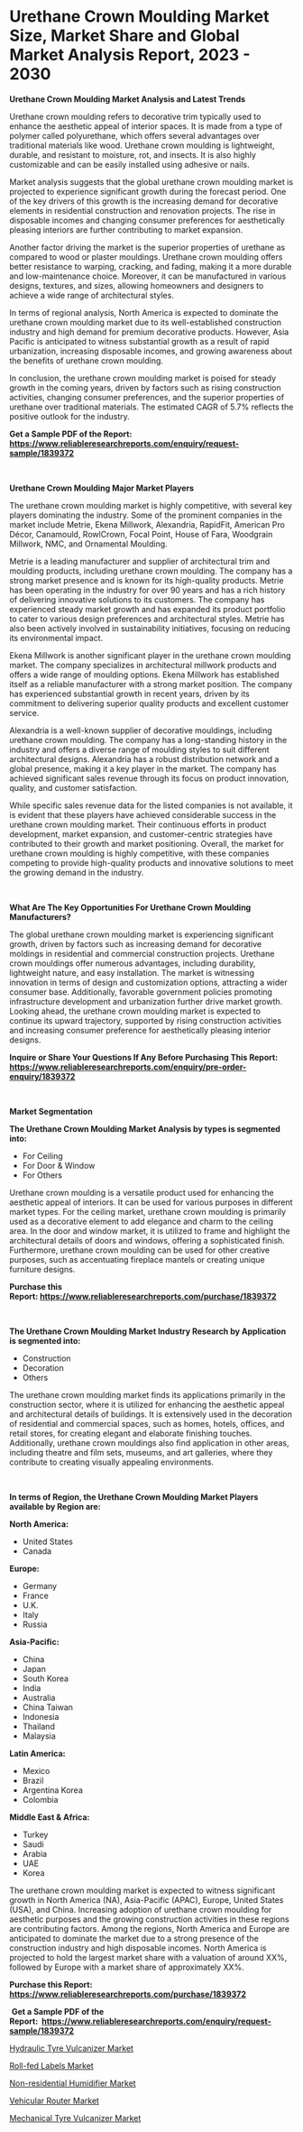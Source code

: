 <p><h1>Urethane Crown Moulding Market Size, Market Share and Global Market Analysis Report, 2023 - 2030</h1></p><p><strong>Urethane Crown Moulding Market Analysis and Latest Trends</strong></p>
<p><p>Urethane crown moulding refers to decorative trim typically used to enhance the aesthetic appeal of interior spaces. It is made from a type of polymer called polyurethane, which offers several advantages over traditional materials like wood. Urethane crown moulding is lightweight, durable, and resistant to moisture, rot, and insects. It is also highly customizable and can be easily installed using adhesive or nails.</p><p>Market analysis suggests that the global urethane crown moulding market is projected to experience significant growth during the forecast period. One of the key drivers of this growth is the increasing demand for decorative elements in residential construction and renovation projects. The rise in disposable incomes and changing consumer preferences for aesthetically pleasing interiors are further contributing to market expansion.</p><p>Another factor driving the market is the superior properties of urethane as compared to wood or plaster mouldings. Urethane crown moulding offers better resistance to warping, cracking, and fading, making it a more durable and low-maintenance choice. Moreover, it can be manufactured in various designs, textures, and sizes, allowing homeowners and designers to achieve a wide range of architectural styles.</p><p>In terms of regional analysis, North America is expected to dominate the urethane crown moulding market due to its well-established construction industry and high demand for premium decorative products. However, Asia Pacific is anticipated to witness substantial growth as a result of rapid urbanization, increasing disposable incomes, and growing awareness about the benefits of urethane crown moulding.</p><p>In conclusion, the urethane crown moulding market is poised for steady growth in the coming years, driven by factors such as rising construction activities, changing consumer preferences, and the superior properties of urethane over traditional materials. The estimated CAGR of 5.7% reflects the positive outlook for the industry.</p></p>
<p><strong>Get a Sample PDF of the Report:&nbsp; <a href="https://www.reliableresearchreports.com/enquiry/request-sample/1839372">https://www.reliableresearchreports.com/enquiry/request-sample/1839372</a></strong></p>
<p>&nbsp;</p>
<p><strong>Urethane Crown Moulding Major Market Players</strong></p>
<p><p>The urethane crown moulding market is highly competitive, with several key players dominating the industry. Some of the prominent companies in the market include Metrie, Ekena Millwork, Alexandria, RapidFit, American Pro Décor, Canamould, RowlCrown, Focal Point, House of Fara, Woodgrain Millwork, NMC, and Ornamental Moulding.</p><p>Metrie is a leading manufacturer and supplier of architectural trim and moulding products, including urethane crown moulding. The company has a strong market presence and is known for its high-quality products. Metrie has been operating in the industry for over 90 years and has a rich history of delivering innovative solutions to its customers. The company has experienced steady market growth and has expanded its product portfolio to cater to various design preferences and architectural styles. Metrie has also been actively involved in sustainability initiatives, focusing on reducing its environmental impact.</p><p>Ekena Millwork is another significant player in the urethane crown moulding market. The company specializes in architectural millwork products and offers a wide range of moulding options. Ekena Millwork has established itself as a reliable manufacturer with a strong market position. The company has experienced substantial growth in recent years, driven by its commitment to delivering superior quality products and excellent customer service.</p><p>Alexandria is a well-known supplier of decorative mouldings, including urethane crown moulding. The company has a long-standing history in the industry and offers a diverse range of moulding styles to suit different architectural designs. Alexandria has a robust distribution network and a global presence, making it a key player in the market. The company has achieved significant sales revenue through its focus on product innovation, quality, and customer satisfaction.</p><p>While specific sales revenue data for the listed companies is not available, it is evident that these players have achieved considerable success in the urethane crown moulding market. Their continuous efforts in product development, market expansion, and customer-centric strategies have contributed to their growth and market positioning. Overall, the market for urethane crown moulding is highly competitive, with these companies competing to provide high-quality products and innovative solutions to meet the growing demand in the industry.</p></p>
<p>&nbsp;</p>
<p><strong>What Are The Key Opportunities For Urethane Crown Moulding Manufacturers?</strong></p>
<p><p>The global urethane crown moulding market is experiencing significant growth, driven by factors such as increasing demand for decorative moldings in residential and commercial construction projects. Urethane crown mouldings offer numerous advantages, including durability, lightweight nature, and easy installation. The market is witnessing innovation in terms of design and customization options, attracting a wider consumer base. Additionally, favorable government policies promoting infrastructure development and urbanization further drive market growth. Looking ahead, the urethane crown moulding market is expected to continue its upward trajectory, supported by rising construction activities and increasing consumer preference for aesthetically pleasing interior designs.</p></p>
<p><strong>Inquire or Share Your Questions If Any Before Purchasing This Report: <a href="https://www.reliableresearchreports.com/enquiry/pre-order-enquiry/1839372">https://www.reliableresearchreports.com/enquiry/pre-order-enquiry/1839372</a></strong></p>
<p>&nbsp;</p>
<p><strong>Market Segmentation</strong></p>
<p><strong>The Urethane Crown Moulding Market Analysis by types is segmented into:</strong></p>
<p><ul><li>For Ceiling</li><li>For Door & Window</li><li>For Others</li></ul></p>
<p><p>Urethane crown moulding is a versatile product used for enhancing the aesthetic appeal of interiors. It can be used for various purposes in different market types. For the ceiling market, urethane crown moulding is primarily used as a decorative element to add elegance and charm to the ceiling area. In the door and window market, it is utilized to frame and highlight the architectural details of doors and windows, offering a sophisticated finish. Furthermore, urethane crown moulding can be used for other creative purposes, such as accentuating fireplace mantels or creating unique furniture designs.</p></p>
<p><strong>Purchase this Report:&nbsp;<a href="https://www.reliableresearchreports.com/purchase/1839372">https://www.reliableresearchreports.com/purchase/1839372</a></strong></p>
<p>&nbsp;</p>
<p><strong>The Urethane Crown Moulding Market Industry Research by Application is segmented into:</strong></p>
<p><ul><li>Construction</li><li>Decoration</li><li>Others</li></ul></p>
<p><p>The urethane crown moulding market finds its applications primarily in the construction sector, where it is utilized for enhancing the aesthetic appeal and architectural details of buildings. It is extensively used in the decoration of residential and commercial spaces, such as homes, hotels, offices, and retail stores, for creating elegant and elaborate finishing touches. Additionally, urethane crown mouldings also find application in other areas, including theatre and film sets, museums, and art galleries, where they contribute to creating visually appealing environments.</p></p>
<p>&nbsp;</p>
<p><strong>In terms of Region, the Urethane Crown Moulding Market Players available by Region are:</strong></p>
<p>
    <p> <strong> North America: </strong>
        <ul>
            <li>United States</li>
            <li>Canada</li>
        </ul>
        </p> 
    <p> <strong> Europe: </strong>
        <ul>
            <li>Germany</li>
            <li>France</li>
            <li>U.K.</li>
            <li>Italy</li>
            <li>Russia</li>
        </ul>
        </p> 
    <p> <strong> Asia-Pacific: </strong>
        <ul>
            <li>China</li>
            <li>Japan</li>
            <li>South Korea</li>
            <li>India</li>
            <li>Australia</li>
            <li>China Taiwan</li>
            <li>Indonesia</li>
            <li>Thailand</li>
            <li>Malaysia</li>
        </ul>
        </p> 
    <p> <strong> Latin America: </strong>
        <ul>
            <li>Mexico</li>
            <li>Brazil</li>
            <li>Argentina Korea</li>
            <li>Colombia</li>
        </ul>
        </p> 
    <p> <strong> Middle East & Africa: </strong>
        <ul>
            <li>Turkey</li>
            <li>Saudi</li>
            <li>Arabia</li>
            <li>UAE</li>
            <li>Korea</li>
        </ul>
    </p>
    </p>
<p><p>The urethane crown moulding market is expected to witness significant growth in North America (NA), Asia-Pacific (APAC), Europe, United States (USA), and China. Increasing adoption of urethane crown moulding for aesthetic purposes and the growing construction activities in these regions are contributing factors. Among the regions, North America and Europe are anticipated to dominate the market due to a strong presence of the construction industry and high disposable incomes. North America is projected to hold the largest market share with a valuation of around XX%, followed by Europe with a market share of approximately XX%.</p></p>
<p><strong>Purchase this Report: <a href="https://www.reliableresearchreports.com/purchase/1839372">https://www.reliableresearchreports.com/purchase/1839372</a></strong></p>
<p>&nbsp;<strong>Get a Sample PDF of the Report:&nbsp;&nbsp;<a href="https://www.reliableresearchreports.com/enquiry/request-sample/1839372">https://www.reliableresearchreports.com/enquiry/request-sample/1839372</a></strong></p>
<p><strong></strong></p>
<p><p><a href="https://medium.com/@soledadhane827/hydraulic-tyre-vulcanizer-market-share-evolution-and-market-growth-trends-2023-2030-033ba4dd00a1">Hydraulic Tyre Vulcanizer Market</a></p><p><a href="https://medium.com/@jonatanjast6362/roll-fed-labels-market-report-reveals-the-latest-trends-and-growth-opportunities-of-this-market-0d5b17c2f2c3">Roll-fed Labels Market</a></p><p><a href="https://medium.com/@reyeshowell655/non-residential-humidifier-market-size-market-outlook-and-market-forecast-2023-to-2030-682cbe3faf0b">Non-residential Humidifier Market</a></p><p><a href="https://medium.com/@miningmaster/vehicular-router-market-size-market-outlook-and-market-forecast-2023-to-2030-3233c23c0114">Vehicular Router Market</a></p><p><a href="https://medium.com/@elzaziemann1943/mechanical-tyre-vulcanizer-market-report-reveals-the-latest-trends-and-growth-opportunities-of-this-2ea2344d0e09">Mechanical Tyre Vulcanizer Market</a></p></p>